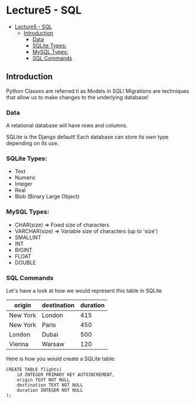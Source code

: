 # Lecture5 - SQL

- [Lecture5 - SQL](#lecture5---sql)
  - [Introduction](#introduction)
    - [Data](#data)
    - [SQLite Types:](#sqlite-types)
    - [MySQL Types:](#mysql-types)
    - [SQL Commands](#sql-commands)

## Introduction

Python Classes are referred ti as Models in SQL!
Migrations are techniques that allow us to make changes to the underlying database! 

### Data
A relational database will have rows and columns.  

SQLite is the Django default! 
Each database can store its own type depending on its use. 

### SQLite Types:
- Text
- Numeric
- Integer
- Real
- Blob (Binary Large Object)

### MySQL Types:
- CHAR(size) => Fixed size of characters
- VARCHAR(size) => Variable size of characters (up to 'size')
- SMALLINT
- INT
- BIGINT
- FLOAT
- DOUBLE

### SQL Commands
Let's have a look at how we would represent this table in SQLite

|origin   |destination|duration|
|---------|-----------|--------|
|New York |London     |415     |
|New York |Paris      |450     |
|London   |Dubai      |500     |
|Vienna   |Warsaw     |120     | 

Here is how you would create a SQLite table:
```
CREATE TABLE flights(
    id INTEGER PRIMARY KEY AUTOINCREMENT,
    origin TEXT NOT NULL
    destination TEXT NOT NULL
    duration INTEGER NOT NULL
);
```